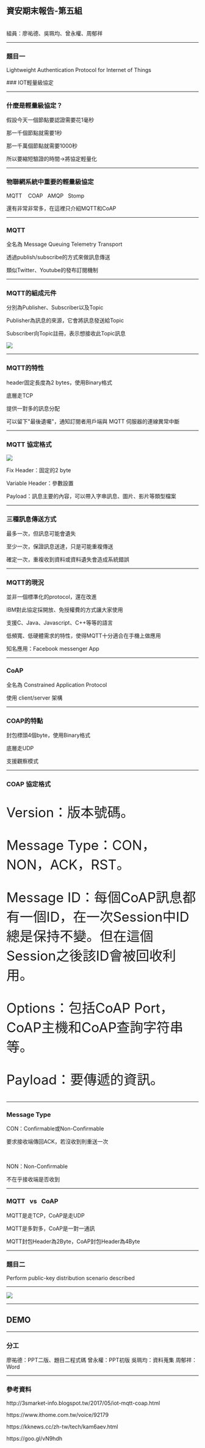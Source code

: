 ## 資安期末報告-第五組
<br />
組員：廖祐德、吳珮均、曾永權、周郁祥

-----
### 題目一
<p>Lightweight Authentication Protocol for Internet of Things</p>
### IOT輕量級協定

----

### 什麼是輕量級協定？
<div class="fragment">
	<p>假設今天一個節點要認證需要花1毫秒</p>
</div>
<div class="fragment">
	<p>那一千個節點就需要1秒</p>
</div>
<div class="fragment">
	<p>那一千萬個節點就需要1000秒</p>
</div>
<div class="fragment">
	<p>所以要縮短驗證的時間->將協定輕量化</p>
</div>

----

### 物聯網系統中重要的輕量級協定
<div class="fragment">
	<p>MQTT &nbsp;&nbsp; COAP&nbsp;&nbsp; AMQP&nbsp;&nbsp; Stomp</p>
</div>
<div class="fragment">
	<p>還有非常非常多，在這裡只介紹MQTT和CoAP</p>
</div>

-----

### MQTT
<div class="fragment">
	<p>全名為 Message Queuing Telemetry Transport</p>
</div>

<div class="fragment">
	<p>透過publish/subscribe的方式來做訊息傳送</p>
</div>

<div class="fragment">
	<p>類似Twitter、Youtube的發布訂閱機制</p>
</div>

----

### MQTT的組成元件

<div class="fragment">
	<p>分別為Publisher、Subscriber以及Topic</p>
</div>

<div class="fragment">
	<p>Publisher為訊息的來源，它會將訊息發送給Topic</p>
	<p>Subscriber向Topic註冊，表示想接收此Topic訊息</p>
	<img src="https://goo.gl/Ja2yd7">
</div>

----

### MQTT的特性

<div class="fragment">
	<p>header固定長度為2 bytes，使用Binary格式</p>
</div>

<div class="fragment">
	<p>底層走TCP</p>
</div>

<div class="fragment">
	<p>提供一對多的訊息分配</p>
</div>

<div class="fragment">
	<p>可以留下"最後遺囑"，通知訂閱者用戶端與 MQTT 伺服器的連線異常中斷</p>
</div>

----

### MQTT 協定格式
<img src="http://designer.mech.yzu.edu.tw/articlesystem/article/compressedfile/(2016-07-15)%20%E7%AC%AC%E4%B8%89%E7%AB%A0%20MQTT%E9%80%9A%E8%A8%8A%E5%8D%94%E8%AD%B0.files/image003.png">
<p class="fragment">Fix Header：固定的2 byte</p>
<p class="fragment">Variable Header：參數設置</p>
<p class="fragment">Payload：訊息主要的內容，可以帶入字串訊息、圖片、影片等類型檔案</p>

----

### 三種訊息傳送方式

<div class="fragment">
	<p>最多一次，但訊息可能會遺失</p>
</div>

<div class="fragment">
	<p>至少一次，保證訊息送達，只是可能重複傳送</p>
</div>

<div class="fragment">
	 <p>確定一次，重複收到資料或資料遺失會造成系統錯誤</p>
</div>

----

### MQTT的現況

<div class="fragment">
	<p>並非一個標準化的protocol，還在改進</p>
</div>

<div class="fragment">
	<p>IBM對此協定採開放、免授權費的方式讓大家使用</p>
</div>

<div class="fragment">
	<p>支援C、Java、Javascript、C++等等的語言</p>
</div>

<div class="fragment">
	<p>低頻寬、低硬體需求的特性，使得MQTT十分適合在手機上做應用</p>
</div>

<div class="fragment">
	<p>知名應用：Facebook messenger App</p>
</div>

-----

### CoAP

<div class="fragment">
	<p>全名為 Constrained Application Protocol</p>
</div>

<div class="fragment">
	<p>使用 client/server 架構</p>
</div>

----

### COAP的特點

<div class="fragment">
	<p>封包標頭4個byte，使用Binary格式</p>
</div>

<div class="fragment">
	<p>底層走UDP</p>
</div>

<div class="fragment">
	<p>支援觀察模式</p>
</div>

----

### COAP 協定格式

<p class="fragment" style="font-size:35px">Version：版本號碼。</p>
<p class="fragment" style="font-size:35px">Message Type：CON，NON，ACK，RST。</p>
<p class="fragment" style="font-size:35px">Message ID：每個CoAP訊息都有一個ID，在一次Session中ID總是保持不變。但在這個Session之後該ID會被回收利用。</p>
<p class="fragment" style="font-size:35px">Options：包括CoAP Port，CoAP主機和CoAP查詢字符串等。</p>
<p class="fragment" style="font-size:35px">Payload：要傳遞的資訊。</p>

----

### Message Type

<div class="fragment">
	<p>CON：Confirmable或Non-Confirmable</p>
	<p>要求接收端傳回ACK，若沒收到則重送一次</p>
</div>
<br />
<div class="fragment">
	<p>NON：Non-Confirmable</p>
	<p>不在乎接收端是否收到</p>
</div>

-----

### MQTT  &nbsp; vs &nbsp; CoAP

<div class="fragment">
	<p>MQTT是走TCP，CoAP是走UDP</p>
</div>

<div class="fragment">
	<p>MQTT是多對多，CoAP是一對一通訊</p>
</div>

<div class="fragment">
	<p>MQTT封包Header為2Byte，CoAP封包Header為4Byte</p>
</div>

-----

### 題目二
<p>Perform public-key distribution scenario described</p>

----

<img src="img/KDC.jpg">

----

## DEMO

-----

### 分工

廖祐德：PPT二版、題目二程式碼
曾永權：PPT初版
吳珮均：資料蒐集
周郁祥：Word

----

### 參考資料

<p>http://3smarket-info.blogspot.tw/2017/05/iot-mqtt-coap.html</p>
<p>https://www.ithome.com.tw/voice/92179</p>
<p>https://kknews.cc/zh-tw/tech/kam6aev.html</p>
<p>https://goo.gl/vN9hdh</p>
